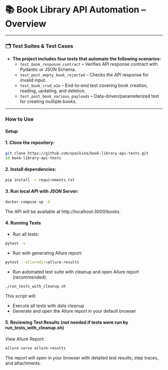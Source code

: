 # 📚 Book Library API Automation – Overview
---

### 🗂️ **Test Suites & Test Cases**

- **The project includes four tests that automate the following scenarios:**
  - `test_book_response_contract` – Verifies API response contract with Pydantic or JSON Schema.
  - `test_post_empty_book_rejected` – Checks the API response for invalid input.
  - `test_book_crud_e2e` – End-to-end test covering book creation, reading, updating, and deletion.
  - `test_post_book_various_payloads` – Data-driven/parameterized test for creating multiple books.

---

### How to Use 

#### **Setup**

#### 1. **Clone the repository:**
```bash
git clone https://github.com/vpaikina/book-library-api-tests.git
cd book-library-api-tests
```

#### 2. **Install dependencies:**
```bash
pip install -r requirements.txt
```

#### 3. **Run local API with JSON Server:**
```bash
docker-compose up -d
```
The API will be available at http://localhost:3000/books.

#### 4. Running Tests
- Run all tests:
```bash
pytest -v
```
- Run with generating Allure report:
```bash
pytest --alluredir=allure-results
```
- Run automated test suite with cleanup and open Allure report (recommended):

```bash
./run_tests_with_cleanup.sh
```
This script will:
- Execute all tests with data cleanup
- Generate and open the Allure report in your default browser 

#### 5. Reviewing Test Results (not needed if tests were run by run_tests_with_cleanup.sh)
View Allure Report:
```bash
allure serve allure-results
```
The report will open in your browser with detailed test results, step traces, and attachments.
